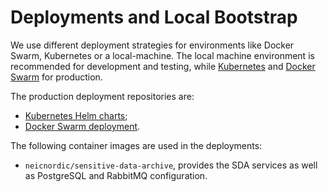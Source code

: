 Deployments and Local Bootstrap
===============================

We use different deployment strategies for environments like Docker
Swarm, Kubernetes or a local-machine. The local machine environment is
recommended for development and testing, while
[Kubernetes](https://kubernetes.io/) and [Docker
Swarm](https://docs.docker.com/engine/swarm/) for production.

The production deployment repositories are:

-   [Kubernetes Helm charts](https://github.com/neicnordic/sensitive-data-archive/tree/main/charts);
-   [Docker Swarm
    deployment](https://github.com/neicnordic/LocalEGA-deploy-swarm/).

The following container images are used in the deployments:

-   `neicnordic/sensitive-data-archive`, provides the SDA services as well as PostgreSQL and RabbitMQ configuration.
